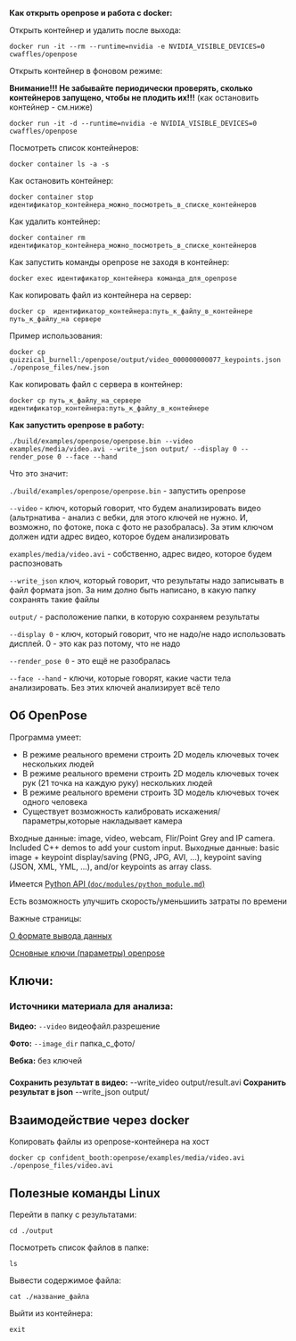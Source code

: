 ﻿**Как открыть openpose и работа с docker:**

Открыть контейнер и удалить после выхода:

```
docker run -it --rm --runtime=nvidia -e NVIDIA_VISIBLE_DEVICES=0 cwaffles/openpose
```

Открыть контейнер в фоновом режиме:

**Внимание!!! Не забывайте периодически проверять, сколько контейнеров запущено, чтобы не плодить их!!!**
(как остановить контейнер - см.ниже)

```
docker run -it -d --runtime=nvidia -e NVIDIA_VISIBLE_DEVICES=0 cwaffles/openpose
```

Посмотреть список контейнеров:

```
docker container ls -a -s 
```

Как остановить контейнер:

```
docker container stop идентификатор_контейнера_можно_посмотреть_в_списке_контейнеров
```

Как удалить контейнер:

```
docker container rm идентификатор_контейнера_можно_посмотреть_в_списке_контейнеров
```

Как запустить команды openpose не заходя в контейнер:

```
docker exec идентификатор_контейнера команда_для_openpose
```

Как копировать файл из контейнера на сервер:

```
docker cp  идентификатор_контейнера:путь_к_файлу_в_контейнере путь_к_файлу_на сервере
```
Пример использования:

```
docker cp quizzical_burnell:/openpose/output/video_000000000077_keypoints.json ./openpose_files/new.json
```


Как копировать файл с сервера в контейнер:

```
docker cp путь_к_файлу_на_сервере идентификатор_контейнера:путь_к_файлу_в_контейнере
```

**Как запустить openpose в работу:**

```
./build/examples/openpose/openpose.bin --video examples/media/video.avi --write_json output/ --display 0 --render_pose 0 --face --hand
```

Что это значит:

```./build/examples/openpose/openpose.bin``` - запустить openpose

```--video``` - ключ, который говорит, что будем анализировать видео (альтрнатива - анализ с вебки, для этого ключей не нужно. И, возможно, по фотоке, пока с фото не разобралась). За этим ключом должен идти адрес видео, которое будем анализировать

```examples/media/video.avi``` - собственно, адрес видео, которое будем распозновать

```--write_json``` ключ, который говорит, что результаты надо записывать в файл формата json. За ним долно быть написано, в какую папку сохранять такие файлы

```output/``` - расположение папки, в которую сохраняем результаты

```--display 0``` - ключ, который говорит, что не надо/не надо использовать дисплей. 0 - это как раз потому, что не надо

```--render_pose 0``` - это ещё не разобралась

```--face --hand``` - ключи, которые говорят, какие части тела анализировать. Без этих ключей анализирует всё тело

## Об OpenPose
Программа умеет:
- В режиме реального времени строить 2D модель ключевых точек нескольких людей
- В режиме реального времени строить 2D модель ключевых точек рук (21 точка на каждую руку) нескольких людей
- В режиме реального времени строить 3D модель ключевых точек одного человека
- Существует возможность калибровать искажения/параметры,которые накладывает камера

Входные данные: image, video, webcam, Flir/Point Grey and IP camera. Included C++ demos to add your custom input.
Выходные данные: basic image + keypoint display/saving (PNG, JPG, AVI, ...), keypoint saving (JSON, XML, YML, ...), and/or keypoints as array class.

Имеется [Python API (```doc/modules/python_module.md```)](https://github.com/CMU-Perceptual-Computing-Lab/openpose/blob/master/doc/modules/python_module.md)

Есть возможность улучшить скорость/уменьшиить затраты по времени

Важные страницы:

[О формате вывода данных](https://github.com/CMU-Perceptual-Computing-Lab/openpose/blob/master/doc/output.md)

[Основные ключи (параметры) openpose](https://github.com/CMU-Perceptual-Computing-Lab/openpose/blob/master/doc/demo_overview.md#main-flags)

## Ключи:
### Источники материала для анализа:

**Видео:**
```--video``` видеофайл.разрешение

**Фото:**
```--image_dir``` папка_с_фото/

**Вебка:**
без ключей


### 
**Сохранить результат в видео:**
--write_video output/result.avi
**Сохранить результат в json**
--write_json output/


## Взаимодействие через docker
Копировать файлы из openpose-контейнера на хост

```docker cp confident_booth:openpose/examples/media/video.avi ./openpose_files/video.avi```


## Полезные команды Linux
Перейти в папку с результатами:

```cd ./output```

Посмотреть список файлов в папке:

```ls```


Вывести содержимое файла:

```cat ./название_файла```

Выйти из контейнера:

```exit```
